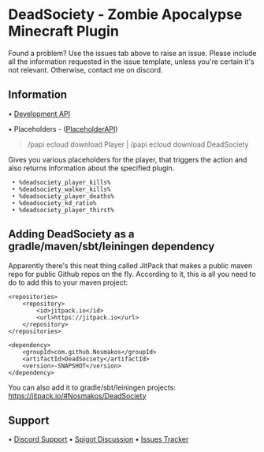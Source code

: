 
# DeadSociety - Zombie Apocalypse Minecraft Plugin


Found a problem? Use the issues tab above to raise an issue. Please include all the information requested in the issue template, unless you're certain it's not relevant. Otherwise, contact me on discord.

## Information

• [Development API](https://github.com/Nosmakos/DeadSociety/wiki/Development-API)

• Placeholders - ([PlaceholderAPI](https://github.com/PlaceholderAPI/PlaceholderAPI/wiki/Placeholders#plugin))
 
  > /papi ecloud download Player | /papi ecloud download DeadSociety
   
 Gives you various placeholders for the player, that triggers the action and also returns information about the specified plugin.
 
 ```
  • %deadsociety_player_kills% 
  • %deadsociety_walker_kills% 
  • %deadsociety_player_deaths% 
  • %deadsociety_kd_ratio%
  • %deadsociety_player_thirst%
```

## Adding DeadSociety as a gradle/maven/sbt/leiningen dependency

Apparently there's this neat thing called JitPack  that makes a public maven repo for public Github repos on the fly. According to it, this is all you need to do to add this to your maven project:

	<repositories>
		<repository>
		    <id>jitpack.io</id>
		    <url>https://jitpack.io</url>
		</repository>
	</repositories>

	<dependency>
	    <groupId>com.github.Nosmakos</groupId>
	    <artifactId>DeadSociety</artifactId>
	    <version>-SNAPSHOT</version>
	</dependency>
	
You can also add it to gradle/sbt/leiningen projects: https://jitpack.io/#Nosmakos/DeadSociety

## Support

• [Discord Support](https://discordapp.com/invite/9v7BsVv)
• [Spigot Discussion](https://www.spigotmc.org/threads/283082/)
• [Issues Tracker](https://github.com/Nosmakos/DeadSociety/issues)
